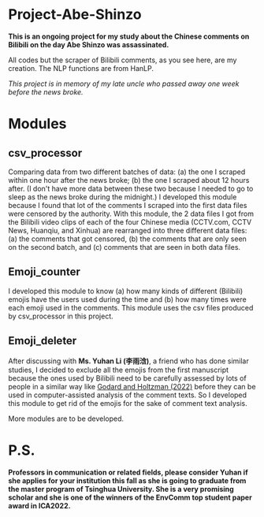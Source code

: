 # Project-Abe-Shinzo
<b>This is an ongoing project for my study about the Chinese comments on Bilibili on the day Abe Shinzo was assassinated.</b>

All codes but the scraper of Bilibili comments, as you see here, are my creation. The NLP functions are from HanLP.

<i>This project is in memory of my late uncle who passed away one week before the news broke.</i>

# Modules
## csv_processor
Comparing data from two different batches of data: (a) the one I scraped within one hour after the news broke; (b) the one I scraped about 12 hours after. 
(I don't have more data between these two because I needed to go to sleep as the news broke during the midnight.) 
I developed this module because I found that lot of the comments I scraped into the first data files were censored by the authority.
With this module, the 2 data files I got from the Bilibili video clips of each of the four Chinese media (CCTV.com, CCTV News, Huanqiu, and Xinhua) are rearranged into three different data files: (a) the comments that got censored, (b) the comments that are only seen on the second batch, and (c) comments that are seen in both data files.

## Emoji_counter
I developed this module to know (a) how many kinds of different (Bilibili) emojis have the users used during the time and (b) how many times were each emoji used in the comments.
This module uses the csv files produced by csv_processor in this project.

## Emoji_deleter
After discussing with <b>Ms. Yuhan Li (李雨浛)</b>, a friend who has done similar studies, I decided to exclude all the emojis from the first manuscript because the ones used by Bilibili need to be carefully assessed by lots of people in a similar way like [Godard and Holtzman (2022)](https://www.ncbi.nlm.nih.gov/pmc/articles/PMC9231464/) before they can be used in computer-assisted analysis of the comment texts. So I developed this module to get rid of the emojis for the sake of comment text analysis.

More modules are to be developed.

# P.S.
<b>Professors in communication or related fields, please consider Yuhan if she applies for your institution this fall as she is going to graduate from the master program of Tsinghua University. She is a very promising scholar and she is one of the winners of the EnvComm top student paper award in ICA2022.</b>
